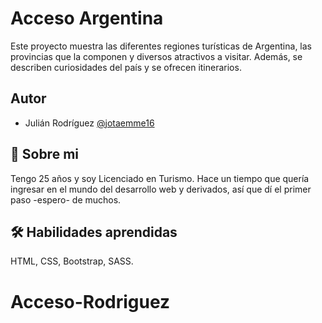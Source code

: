 # Acceso Argentina

Este proyecto muestra las diferentes regiones turísticas de Argentina, las provincias que la componen y diversos atractivos a visitar. Además, se describen curiosidades del país y se ofrecen itinerarios.


## Autor

- Julián Rodríguez [@jotaemme16](https://www.github.com/octokatherine)


## 🚀 Sobre mi
Tengo 25 años y soy Licenciado en Turismo. Hace un tiempo que quería ingresar en el mundo del desarrollo web y derivados, así que dí el primer paso -espero- de muchos.


## 🛠 Habilidades aprendidas
HTML, CSS, Bootstrap, SASS.

# Acceso-Rodriguez
